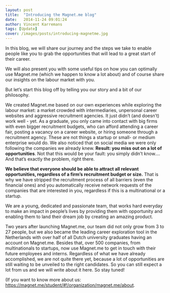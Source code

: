 ```yaml
---
layout: post
title:  "Introducing the Magnet.me blog"
date:   2014-11-24 09:01:24
author: Vincent Karremans
tags: [Update]
cover: /images/posts/introducing-magnetme.jpg
---
```

In this blog, we will share our journey and the steps we take to enable people like you to grab the opportunities that will lead to a great start of their career.

We will also present you with some useful tips on how you can optimally use Magnet.me (which we happen to know a lot about) and of course share our insights on the labour market with you.

But let’s start this blog off by telling you our story and a bit of our philosophy. 

<!--more-->

We created Magnet.me based on our own experiences while exploring the labour market: a market crowded with intermediaries, unpersonal career websites and aggressive recruitment agencies. It just didn’t (and doesn’t) work well - yet. As a graduate, you only came into contact with big firms with even bigger recruitment budgets, who can afford attending a career fair, posting a vacancy on a career website, or hiring someone through a recruitment agency. These are not things a startup or small- or medium enterprise would do. We also noticed that on social media we were only following the companies we already knew. __Result: you miss out on a lot of opportunities__.  Not that this would be your fault: you simply didn’t know…. And that’s exactly the problem, right there.

__We believe that everyone should be able to attract all relevant opportunities, regardless of a firm’s recruitment budget or size.__ That is why we have stripped the recruitment process of all barriers (even the financial ones) and you automatically receive network requests of the companies that are interested in you, regardless if this is a multinational or a startup.

We are a young, dedicated and passionate team, that works hard everyday to make an impact in people’s lives by providing them with opportunity and enabling them to land their dream job by creating an amazing product. 

Two years after launching Magnet.me, our team did not only grow from 3 to 27 people, but we also became the leading career exploration tool in the Netherlands with over half of all Dutch university graduates having an account on Magnet.me. Besides that, over 500 companies, from multinationals to startups, now use Magnet.me to get in touch with their future employees and interns. Regardless of what we have already accomplished, we are not quite there yet, because a lot of opportunities are still waiting to be unveiled to the right candidates. So you can still expect a lot from us and we will write about it here. So stay tuned!

(If you want to know more about us: <a href="https://magnet.me/student/#!/organization/magnet.me/about" target="_blank">https://magnet.me/student/#!/organization/magnet.me/about</a>.